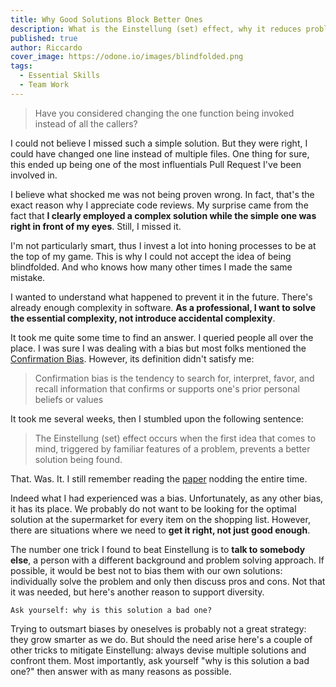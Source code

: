 ```yaml
---
title: Why Good Solutions Block Better Ones
description: What is the Einstellung (set) effect, why it reduces problem solving skills and how to mitigate it
published: true
author: Riccardo
cover_image: https://odone.io/images/blindfolded.png
tags:
  - Essential Skills
  - Team Work
---
```


> Have you considered changing the one function being invoked instead of all the callers?

I could not believe I missed such a simple solution. But they were right, I could have changed one line instead of multiple files. One thing for sure, this ended up being one of the most influentials Pull Request I've been involved in.

I believe what shocked me was not being proven wrong. In fact, that's the exact reason why I appreciate code reviews. My surprise came from the fact that **I clearly employed a complex solution while the simple one was right in front of my eyes**. Still, I missed it.

I'm not particularly smart, thus I invest a lot into honing processes to be at the top of my game. This is why I could not accept the idea of being blindfolded. And who knows how many other times I made the same mistake.

I wanted to understand what happened to prevent it in the future. There's already enough complexity in software. **As a professional, I want to solve the essential complexity, not introduce accidental complexity**.

It took me quite some time to find an answer. I queried people all over the place. I was sure I was dealing with a bias but most folks mentioned the [Confirmation Bias](https://en.wikipedia.org/wiki/Confirmation_bias). However, its definition didn't satisfy me:

> Confirmation bias is the tendency to search for, interpret, favor, and recall information that confirms or supports one's prior personal beliefs or values

It took me several weeks, then I stumbled upon the following sentence:

> The Einstellung (set) effect occurs when the first idea that comes to mind, triggered by familiar features of a problem, prevents a better solution being found.

That. Was. It. I still remember reading the [paper](https://cognition.aau.at/download/Publikationen/Bilalic/Bilalic_etal_2008a.pdf) nodding the entire time.

Indeed what I had experienced was a bias. Unfortunately, as any other bias, it has its place. We probably do not want to be looking for the optimal solution at the supermarket for every item on the shopping list. However, there are situations where we need to **get it right, not just good enough**.

The number one trick I found to beat Einstellung is to **talk to somebody else**, a person with a different background and problem solving approach. If possible, it would be best not to bias them with our own solutions: individually solve the problem and only then discuss pros and cons. Not that it was needed, but here's another reason to support diversity.

```pullquote
Ask yourself: why is this solution a bad one?
```
Trying to outsmart biases by oneselves is probably not a great strategy: they grow smarter as we do. But should the need arise here's a couple of other tricks to mitigate Einstellung: always devise multiple solutions and confront them. Most importantly, ask yourself "why is this solution a bad one?" then answer with as many reasons as possible.

